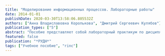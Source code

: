 ```yaml
---
title: "Моделирование информационных процессов. Лабораторные работы"
date: 2014-01-01
publishDate: 2020-03-30T13:58:06.805532Z
authors: ["Анна Владиславовна Королькова", "Дмитрий Сергеевич Кулябов"]
publication_types: ["5"]
abstract: "Пособие представляет собой лабораторный практикум по дисциплине «Моделирование информационных процессов» и предназначено для студентов направлений «Математика и компьютерные науки», «Фундаментальная информатика и информационные технологии», «Бизнес-информатика»."
featured: false
publication: "*РУДН*"
tags: ["Учебное пособие", "rinc"]
---
```


